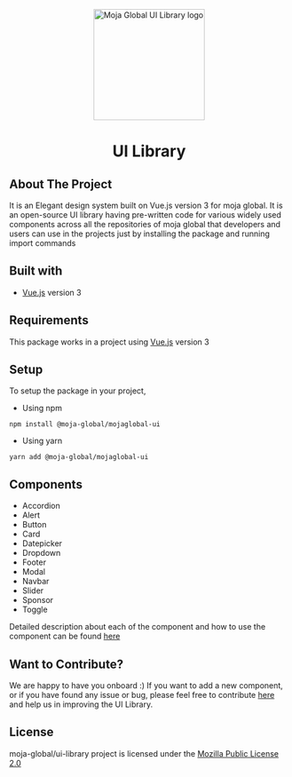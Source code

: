 <div align="center">
<img src="https://moja.global/wp-content/uploads/2021/03/Asset-66@4x.png" alt="Moja Global UI Library logo" height ="auto" width="200" /> 

<br />

<h1 align="center">UI Library</h1>

 
 </div>

## About The Project

It is an Elegant design system built on Vue.js version 3 for moja global. It is an open-source UI library having pre-written code for various widely used components across all the repositories of moja global that developers and users can use in the projects just by installing the package and running import commands
 
## Built with

- [Vue.js](https://vuejs.org/) version 3

## Requirements 
This package works in a project using [Vue.js](https://vuejs.org/) version 3

## Setup

To setup the package in your project, 
- Using npm 
``` 
npm install @moja-global/mojaglobal-ui
```
- Using yarn
```
yarn add @moja-global/mojaglobal-ui
```

## Components 

- Accordion
- Alert
- Button
- Card
- Datepicker
- Dropdown
- Footer
- Modal
- Navbar
- Slider 
- Sponsor
- Toggle

Detailed description about each of the component and how to use the component can be found  [here](https://ui-library-au5vxcs10-moja-global.vercel.app/?path=/story/example-accordion--primary)



  
## Want to Contribute? 
We are happy to have you onboard :) 
If you want to add a new component, or if you have found any issue or bug, please feel free to contribute [here](https://github.com/moja-global/ui-library) and help us in improving the UI Library. 
   
## License

moja-global/ui-library project is licensed under the [Mozilla Public License 2.0](https://github.com/moja-global/ui-library/blob/main/LICENSE)


